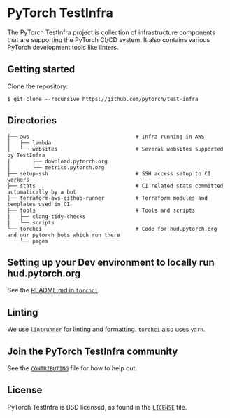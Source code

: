 # PyTorch TestInfra

The PyTorch TestInfra project is collection of infrastructure components that are
supporting the PyTorch CI/CD system. It also contains various PyTorch development tools
like linters.

## Getting started

Clone the repository:

```shell
$ git clone --recursive https://github.com/pytorch/test-infra
```

## Directories

```
├── aws                                  # Infra running in AWS
│   ├── lambda
│   └── websites                         # Several websites supported by TestInfra
│       ├── download.pytorch.org
│       └── metrics.pytorch.org
├── setup-ssh                            # SSH access setup to CI workers
├── stats                                # CI related stats committed automatically by a bot
├── terraform-aws-github-runner          # Terraform modules and templates used in CI
├── tools                                # Tools and scripts
|   ├── clang-tidy-checks
|   └── scripts
└── torchci                              # Code for hud.pytorch.org and our pytorch bots which run there
    └── pages
```

## Setting up your Dev environment to locally run hud.pytorch.org
See the [README.md in `torchci`](https://github.com/pytorch/test-infra/blob/main/torchci/README.md).

## Linting
We use [`lintrunner`](https://pypi.org/project/lintrunner/) for linting and
formatting. `torchci` also uses `yarn`.

## Join the PyTorch TestInfra community
See the [`CONTRIBUTING`](CONTRIBUTING.md) file for how to help out.

## License
PyTorch TestInfra is BSD licensed, as found in the [`LICENSE`](LICENSE) file.

